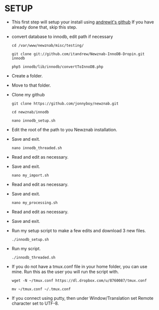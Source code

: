 # SETUP

 * This first step will setup your install using [andrewit's github](https://github.com/itandrew/Newznab-InnoDB-Dropin.git) If you have already done that, skip this step.
 * convert database to innodb, edit path if necessary

    `cd /var/www/newznab/misc/testing/`
    
    `git clone git://github.com/itandrew/Newznab-InnoDB-Dropin.git innodb`
    
    `php5 innodb/lib/innodb/convertToInnoDB.php`

 * Create a folder.
 * Move to that folder.
 * Clone my github

    `git clone https://github.com/jonnyboy/newznab.git`
    
    `cd newznab/innodb`
    
    `nano innodb_setup.sh`

 * Edit the root of the path to you Newznab installation.
 * Save and exit.

    `nano innodb_threaded.sh`

 * Read and edit as necessary.
 * Save and exit.

    `nano my_import.sh`

 * Read and edit as necessary.
 * Save and exit.

    `nano my_processing.sh`

 * Read and edit as necessary.
 * Save and exit.

 * Run my setup script to make a few edits and download 3 new files.

    `./innodb_setup.sh`

 * Run my script.

    `./innodb_threaded.sh`
    
 * If you do not have a tmux.conf file in your home folder, you can use mine. Run this as the user you will run the script with.

    `wget -N ~/tmux.conf https://dl.dropbox.com/u/8760087/tmux.conf`
    
    `mv ~/tmux.conf ~/.tmux.conf`
    
 * If you connect using putty, then under Window/Translation set Remote character set to UTF-8.
